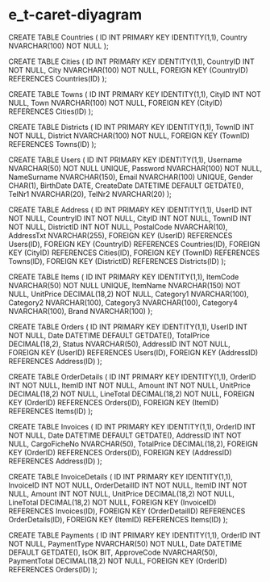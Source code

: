# e_t-caret-diyagram

CREATE TABLE Countries (
    ID INT PRIMARY KEY IDENTITY(1,1),
    Country NVARCHAR(100) NOT NULL
);

CREATE TABLE Cities (
    ID INT PRIMARY KEY IDENTITY(1,1),
    CountryID INT NOT NULL,
    City NVARCHAR(100) NOT NULL,
    FOREIGN KEY (CountryID) REFERENCES Countries(ID)
);

CREATE TABLE Towns (
    ID INT PRIMARY KEY IDENTITY(1,1),
    CityID INT NOT NULL,
    Town NVARCHAR(100) NOT NULL,
    FOREIGN KEY (CityID) REFERENCES Cities(ID)
);

CREATE TABLE Districts (
    ID INT PRIMARY KEY IDENTITY(1,1),
    TownID INT NOT NULL,
    District NVARCHAR(100) NOT NULL,
    FOREIGN KEY (TownID) REFERENCES Towns(ID)
);

CREATE TABLE Users (
    ID INT PRIMARY KEY IDENTITY(1,1),
    Username NVARCHAR(50) NOT NULL UNIQUE,
    Password NVARCHAR(100) NOT NULL,
    NameSurname NVARCHAR(150),
    Email NVARCHAR(100) UNIQUE,
    Gender CHAR(1),
    BirthDate DATE,
    CreateDate DATETIME DEFAULT GETDATE(),
    TelNr1 NVARCHAR(20),
    TelNr2 NVARCHAR(20)
);

CREATE TABLE Address (
    ID INT PRIMARY KEY IDENTITY(1,1),
    UserID INT NOT NULL,
    CountryID INT NOT NULL,
    CityID INT NOT NULL,
    TownID INT NOT NULL,
    DistrictID INT NOT NULL,
    PostalCode NVARCHAR(10),
    AddressTxt NVARCHAR(255),
    FOREIGN KEY (UserID) REFERENCES Users(ID),
    FOREIGN KEY (CountryID) REFERENCES Countries(ID),
    FOREIGN KEY (CityID) REFERENCES Cities(ID),
    FOREIGN KEY (TownID) REFERENCES Towns(ID),
    FOREIGN KEY (DistrictID) REFERENCES Districts(ID)
);

CREATE TABLE Items (
    ID INT PRIMARY KEY IDENTITY(1,1),
    ItemCode NVARCHAR(50) NOT NULL UNIQUE,
    ItemName NVARCHAR(150) NOT NULL,
    UnitPrice DECIMAL(18,2) NOT NULL,
    Category1 NVARCHAR(100),
    Category2 NVARCHAR(100),
    Category3 NVARCHAR(100),
    Category4 NVARCHAR(100),
    Brand NVARCHAR(100)
);

CREATE TABLE Orders (
    ID INT PRIMARY KEY IDENTITY(1,1),
    UserID INT NOT NULL,
    Date DATETIME DEFAULT GETDATE(),
    TotalPrice DECIMAL(18,2),
    Status NVARCHAR(50),
    AddressID INT NOT NULL,
    FOREIGN KEY (UserID) REFERENCES Users(ID),
    FOREIGN KEY (AddressID) REFERENCES Address(ID)
);

CREATE TABLE OrderDetails (
    ID INT PRIMARY KEY IDENTITY(1,1),
    OrderID INT NOT NULL,
    ItemID INT NOT NULL,
    Amount INT NOT NULL,
    UnitPrice DECIMAL(18,2) NOT NULL,
    LineTotal DECIMAL(18,2) NOT NULL,
    FOREIGN KEY (OrderID) REFERENCES Orders(ID),
    FOREIGN KEY (ItemID) REFERENCES Items(ID)
);

CREATE TABLE Invoices (
    ID INT PRIMARY KEY IDENTITY(1,1),
    OrderID INT NOT NULL,
    Date DATETIME DEFAULT GETDATE(),
    AddressID INT NOT NULL,
    CargoFicheNo NVARCHAR(50),
    TotalPrice DECIMAL(18,2),
    FOREIGN KEY (OrderID) REFERENCES Orders(ID),
    FOREIGN KEY (AddressID) REFERENCES Address(ID)
);

CREATE TABLE InvoiceDetails (
    ID INT PRIMARY KEY IDENTITY(1,1),
    InvoiceID INT NOT NULL,
    OrderDetailID INT NOT NULL,
    ItemID INT NOT NULL,
    Amount INT NOT NULL,
    UnitPrice DECIMAL(18,2) NOT NULL,
    LineTotal DECIMAL(18,2) NOT NULL,
    FOREIGN KEY (InvoiceID) REFERENCES Invoices(ID),
    FOREIGN KEY (OrderDetailID) REFERENCES OrderDetails(ID),
    FOREIGN KEY (ItemID) REFERENCES Items(ID)
);

CREATE TABLE Payments (
    ID INT PRIMARY KEY IDENTITY(1,1),
    OrderID INT NOT NULL,
    PaymentType NVARCHAR(50) NOT NULL,
    Date DATETIME DEFAULT GETDATE(),
    IsOK BIT,
    ApproveCode NVARCHAR(50),
    PaymentTotal DECIMAL(18,2) NOT NULL,
    FOREIGN KEY (OrderID) REFERENCES Orders(ID)
);
